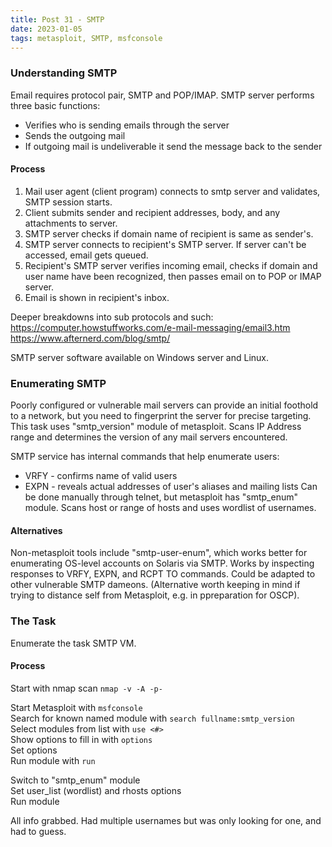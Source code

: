 ```yaml
---
title: Post 31 - SMTP
date: 2023-01-05
tags: metasploit, SMTP, msfconsole
---
```

### Understanding SMTP
Email requires protocol pair, SMTP and POP/IMAP. SMTP server performs three basic functions:
- Verifies who is sending emails through the server
- Sends the outgoing mail
- If outgoing mail is undeliverable it send the message back to the sender

#### Process
1. Mail user agent (client program) connects to smtp server and validates, SMTP session starts.
2. Client submits sender and recipient addresses, body, and any attachments to server.
3. SMTP server checks if domain name of recipient is same as sender's.
4. SMTP server connects to recipient's SMTP server. If server can't be accessed, email gets queued.
5. Recipient's SMTP server verifies incoming email, checks if domain and user name have been recognized, then passes email on to POP or IMAP server.
6. Email is shown in recipient's inbox.

Deeper breakdowns into sub protocols and such: <https://computer.howstuffworks.com/e-mail-messaging/email3.htm><br>
<https://www.afternerd.com/blog/smtp/>

SMTP server software available on Windows server and Linux.

### Enumerating SMTP
Poorly configured or vulnerable mail servers can provide an initial foothold to a network, but you need to fingerprint the server for precise targeting. This task uses "smtp_version" module of metasploit. Scans IP Address range and determines the version of any mail servers encountered.

SMTP service has internal commands that help enumerate users:
- VRFY - confirms name of valid users
- EXPN - reveals actual addresses of user's aliases and mailing lists
Can be done manually through telnet, but metasploit has "smtp_enum" module. Scans host or range of hosts and uses wordlist of usernames.

#### Alternatives
Non-metasploit tools include "smtp-user-enum", which works better for enumerating OS-level accounts on Solaris via SMTP. Works by inspecting responses to VRFY, EXPN, and RCPT TO commands. Could be adapted to other vulnerable SMTP dameons. (Alternative worth keeping in mind if trying to distance self from Metasploit, e.g. in ppreparation for OSCP). 

### The Task
Enumerate the task SMTP VM.

#### Process
Start with nmap scan <code>nmap -v -A -p-</code>

Start Metasploit with <code>msfconsole</code><br>
Search for known named module with <code>search fullname:smtp_version</code><br>
Select modules from list with <code>use <#></code><br>
Show options to fill in with <code>options</code><br>
Set options<br>
Run module with <code>run</code>

Switch to "smtp_enum" module<br>
Set user_list (wordlist) and rhosts options<br>
Run module<br>


All info grabbed. Had multiple usernames but was only looking for one, and had to guess.

